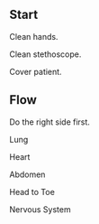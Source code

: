 ## Start

Clean hands.

Clean stethoscope.

Cover patient.

## Flow

Do the right side first.

Lung

Heart

Abdomen

Head to Toe

Nervous System
